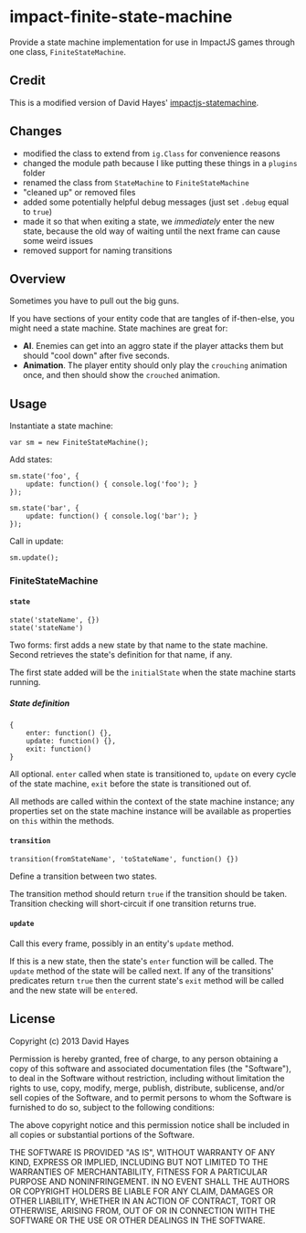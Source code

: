 # impact-finite-state-machine

Provide a state machine implementation for use in ImpactJS games through one class, `FiniteStateMachine`.

## Credit

This is a modified version of David Hayes' [impactjs-statemachine](https://github.com/drhayes/impactjs-statemachine).

## Changes

- modified the class to extend from `ig.Class` for convenience reasons
- changed the module path because I like putting these things in a `plugins` folder
- renamed the class from `StateMachine` to `FiniteStateMachine`
- "cleaned up" or removed files
- added some potentially helpful debug messages (just set `.debug` equal to `true`)
- made it so that when exiting a state, we *immediately* enter the new state, because the old way of waiting until the next frame can cause some weird issues
- removed support for naming transitions

## Overview

Sometimes you have to pull out the big guns.

If you have sections of your entity code that are tangles of if-then-else, you might need a state machine. State machines are great for:

  * **AI**. Enemies can get into an aggro state if the player attacks them but should "cool down" after five seconds.
  * **Animation**. The player entity should only play the `crouching` animation once, and then should show the `crouched` animation.

## Usage

Instantiate a state machine:

	var sm = new FiniteStateMachine();

Add states:

	sm.state('foo', {
		update: function() { console.log('foo'); }
	});

	sm.state('bar', {
		update: function() { console.log('bar'); }
	});

Call in update:

	sm.update();

### FiniteStateMachine

#### `state`

	state('stateName', {})
	state('stateName')

Two forms: first adds a new state by that name to the state machine. Second retrieves the state's definition for that name, if any.

The first state added will be the `initialState` when the state machine starts running.

##### State definition

	{
		enter: function() {},
		update: function() {},
		exit: function()
	}

All optional. `enter` called when state is transitioned to, `update` on every cycle of the state machine, `exit` before the state is transitioned out of.

All methods are called within the context of the state machine instance; any properties set on the state machine instance will be available as properties on `this` within the methods.

#### `transition`

	transition(fromStateName', 'toStateName', function() {})

Define a transition between two states.

The transition method should return `true` if the transition should be taken. Transition checking will short-circuit if one transition returns true.

#### `update`

Call this every frame, possibly in an entity's `update` method.

If this is a new state, then the state's `enter` function will be called. The `update` method of the state will be called next. If any of the transitions' predicates return `true` then the current state's `exit` method will be called and the new state will be `enter`ed.

## License

Copyright (c) 2013 David Hayes

Permission is hereby granted, free of charge, to any person obtaining a copy of this software and associated documentation files (the "Software"), to deal in the Software without restriction, including without limitation the rights to use, copy, modify, merge, publish, distribute, sublicense, and/or sell copies of the Software, and to permit persons to whom the Software is furnished to do so, subject to the following conditions:

The above copyright notice and this permission notice shall be included in all copies or substantial portions of the Software.

THE SOFTWARE IS PROVIDED "AS IS", WITHOUT WARRANTY OF ANY KIND, EXPRESS OR IMPLIED, INCLUDING BUT NOT LIMITED TO THE WARRANTIES OF MERCHANTABILITY, FITNESS FOR A PARTICULAR PURPOSE AND NONINFRINGEMENT. IN NO EVENT SHALL THE AUTHORS OR COPYRIGHT HOLDERS BE LIABLE FOR ANY CLAIM, DAMAGES OR OTHER LIABILITY, WHETHER IN AN ACTION OF CONTRACT, TORT OR OTHERWISE, ARISING FROM, OUT OF OR IN CONNECTION WITH THE SOFTWARE OR THE USE OR OTHER DEALINGS IN THE SOFTWARE.